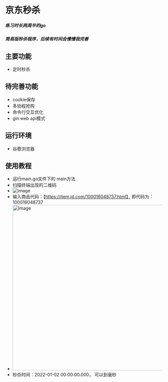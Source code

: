 # 京东秒杀
##### 练习时长两周半的go
##### 简易版秒杀程序，后续有时间会慢慢我完善

## 主要功能
- 定时秒杀

## 待完善功能
- cookie保存
- 多协程抢购
- 命令行交互优化
- gin web api模式

## 运行环境
- 谷歌浏览器


## 使用教程
-  运行main.go文件下的 main方法
-  扫描终端出现的二维码
-  ![image](https://user-images.githubusercontent.com/121386552/209470450-27d916e3-4e24-4577-8df5-cd1efc2d21b4.png)
-  输入商品代码：【https://item.jd.com/100016048737.html】 即代码为：100016048737
-  <img width="529" alt="image" src="https://user-images.githubusercontent.com/121386552/209470801-97126e1a-e980-41c7-906c-34298abd49bc.png">
- 秒杀时间：2022-01-02 00:00:00.000， 可以到毫秒
